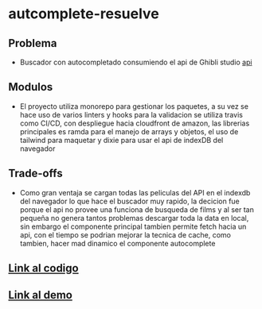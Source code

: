 # autcomplete-resuelve

## Problema
- Buscador con autocompletado consumiendo el api de Ghibli studio [api](https://ghibliapi.herokuapp.com/#section/Getting-Started)
## Modulos
- El proyecto utiliza monorepo para gestionar los paquetes, a su vez se hace uso de varios linters y hooks para la validacion
se utiliza travis como CI/CD, con despliegue hacia cloudfront de amazon, las librerias principales es ramda para el manejo de arrays y objetos,
el uso de tailwind para maquetar y dixie para usar el api de indexDB del navegador
## Trade-offs
-  Como gran ventaja se cargan todas las peliculas del API en el indexdb del navegador lo que hace el buscador muy rapido, la decicion
fue porque el api no provee una funciona de busqueda de films y al ser tan pequeña no genera tantos problemas descargar toda la data en local,
sin embargo el componente principal tambien permite fetch hacia un api, con el tiempo se podrian mejorar la tecnica de cache, como tambien,
hacer mad dinamico el componente autocomplete
## [ Link al codigo](https://github.com/johinsDev/autcomplete-resuelve/blob/master/packages/web/src/utils/useFilms.tsx)
## [ Link al demo](https://johinsdev.com)
